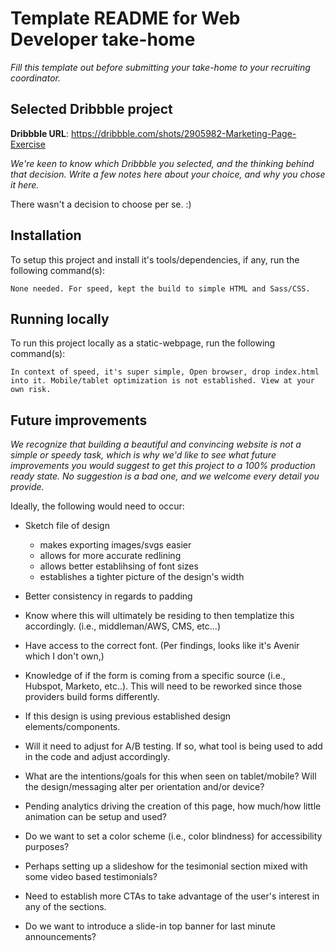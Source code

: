 # Template README for Web Developer take-home

*Fill this template out before submitting your take-home to your recruiting
coordinator.*

## Selected Dribbble project

**Dribbble URL**: https://dribbble.com/shots/2905982-Marketing-Page-Exercise

*We're keen to know which Dribbble you selected, and the thinking behind that
decision. Write a few notes here about your choice, and why you chose it here.*

There wasn't a decision to choose per se. :)

## Installation

To setup this project and install it's tools/dependencies, if any, run the
following command(s):

```
None needed. For speed, kept the build to simple HTML and Sass/CSS.

```

## Running locally

To run this project locally as a static-webpage, run the following command(s):

```
In context of speed, it's super simple, Open browser, drop index.html into it. Mobile/tablet optimization is not established. View at your own risk.

```

## Future improvements

*We recognize that building a beautiful and convincing website is not a
simple or speedy task, which is why we'd like to see what future
improvements you would suggest to get this project to a 100% production
ready state. No suggestion is a bad one, and we welcome every detail you
provide.*

Ideally, the following would need to occur:

- Sketch file of design
	- makes exporting images/svgs easier
	- allows for more accurate redlining
	- allows better establihsing of font sizes
	- establishes a tighter picture of the design's width

- Better consistency in regards to padding
- Know where this will ultimately be residing to then templatize this accordingly. (i.e., middleman/AWS, CMS, etc...)
- Have access to the correct font. (Per findings, looks like it's Avenir which I don't own,)
- Knowledge of if the form is coming from a specific source (i.e., Hubspot, Marketo, etc..). This will need to be reworked since those providers build forms differently.
- If this design is using previous established design elements/components.
- Will it need to adjust for A/B testing. If so, what tool is being used to add in the code and adjust accordingly.
- What are the intentions/goals for this when seen on tablet/mobile? Will the design/messaging alter per orientation and/or device?
- Pending analytics driving the creation of this page, how much/how little animation can be setup and used?
- Do we want to set a color scheme (i.e., color blindness) for accessibility purposes?
- Perhaps setting up a slideshow for the tesimonial section mixed with some video based testimonials?
- Need to establish more CTAs to take advantage of the user's interest in any of the sections.
- Do we want to introduce a slide-in top banner for last minute announcements?